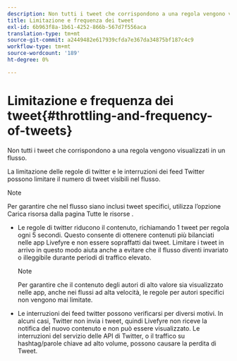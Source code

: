 ```yaml
---
description: Non tutti i tweet che corrispondono a una regola vengono visualizzati in un flusso.
title: Limitazione e frequenza dei tweet
exl-id: 6b963f8a-1b61-4252-866b-567d7f556aca
translation-type: tm+mt
source-git-commit: a2449482e617939cfda7e367da34875bf187c4c9
workflow-type: tm+mt
source-wordcount: '189'
ht-degree: 0%

---
```


# Limitazione e frequenza dei tweet{#throttling-and-frequency-of-tweets}

Non tutti i tweet che corrispondono a una regola vengono visualizzati in un flusso.

La limitazione delle regole di twitter e le interruzioni dei feed Twitter possono limitare il numero di tweet visibili nel flusso.

>[!NOTE]
>
>Per garantire che nel flusso siano inclusi tweet specifici, utilizza l’opzione Carica risorsa dalla pagina Tutte le risorse .

* Le regole di twitter riducono il contenuto, richiamando 1 tweet per regola ogni 5 secondi. Questo consente di ottenere contenuti più bilanciati nelle app Livefyre e non essere sopraffatti dai tweet. Limitare i tweet in arrivo in questo modo aiuta anche a evitare che il flusso diventi invariato o illeggibile durante periodi di traffico elevato.

   >[!NOTE]
   >
   >Per garantire che il contenuto degli autori di alto valore sia visualizzato nelle app, anche nei flussi ad alta velocità, le regole per autori specifici non vengono mai limitate.

* Le interruzioni dei feed twitter possono verificarsi per diversi motivi. In alcuni casi, Twitter non invia i tweet, quindi Livefyre non riceve la notifica del nuovo contenuto e non può essere visualizzato. Le interruzioni del servizio delle API di Twitter, o il traffico su hashtag/parole chiave ad alto volume, possono causare la perdita di Tweet.
